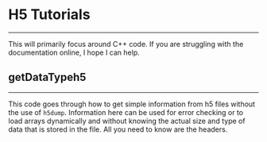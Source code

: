 # H5 Tutorials
---------------
This will primarily focus around C++ code. If you are struggling with the documentation online, I hope I can help.

## getDataTypeh5 
-----------------
This code goes through how to get simple information from h5 files without the use of `h5dump`. Information here 
can be used for error checking or to load arrays dynamically and without knowing the actual size and type of 
data that is stored in the file. All you need to know are the headers.
